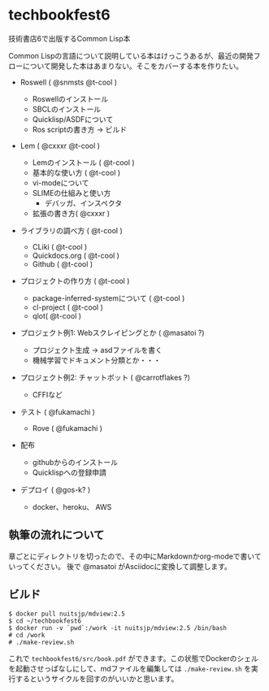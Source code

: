 # techbookfest6
技術書店6で出版するCommon Lisp本

Common Lispの言語について説明している本はけっこうあるが、最近の開発フローについて開発した本はあまりない。そこをカバーする本を作りたい。

- Roswell ( @snmsts @t-cool )
  - Roswellのインストール
  - SBCLのインストール
  - Quicklisp/ASDFについて
  - Ros scriptの書き方 -> ビルド

- Lem ( @cxxxr @t-cool )
  - Lemのインストール ( @t-cool )
  - 基本的な使い方 ( @t-cool )
  - vi-modeについて
  - SLIMEの仕組みと使い方
    - デバッガ、インスペクタ
  - 拡張の書き方( @cxxxr )

- ライブラリの調べ方 ( @t-cool )
  - CLiki ( @t-cool )
  - Quickdocs.org ( @t-cool )
  - Github ( @t-cool )

- プロジェクトの作り方 ( @t-cool )
  - package-inferred-systemについて ( @t-cool )
  - cl-project ( @t-cool )
  - qlot( @t-cool )

- プロジェクト例1: Webスクレイピングとか ( @masatoi ?)
  - プロジェクト生成 -> asdファイルを書く
  - 機械学習でドキュメント分類とか・・・

- プロジェクト例2: チャットボット ( @carrotflakes ?)
  - CFFIなど

- テスト ( @fukamachi )
  - Rove ( @fukamachi )
  
- 配布
  - githubからのインストール
  - Quicklispへの登録申請

- デプロイ ( @gos-k? )
  - docker、heroku、 AWS

## 執筆の流れについて

章ごとにディレクトリを切ったので、その中にMarkdownかorg-modeで書いていってください。
後で @masatoi がAsciidocに変換して調整します。


## ビルド
```
$ docker pull nuitsjp/mdview:2.5
$ cd ~/techbookfest6
$ docker run -v `pwd`:/work -it nuitsjp/mdview:2.5 /bin/bash
# cd /work
# ./make-review.sh
```
これで `techbookfest6/src/book.pdf` ができます。この状態でDockerのシェルを起動させっぱなしにして、mdファイルを編集しては `./make-review.sh` を実行するというサイクルを回すのがいいかと思います。
